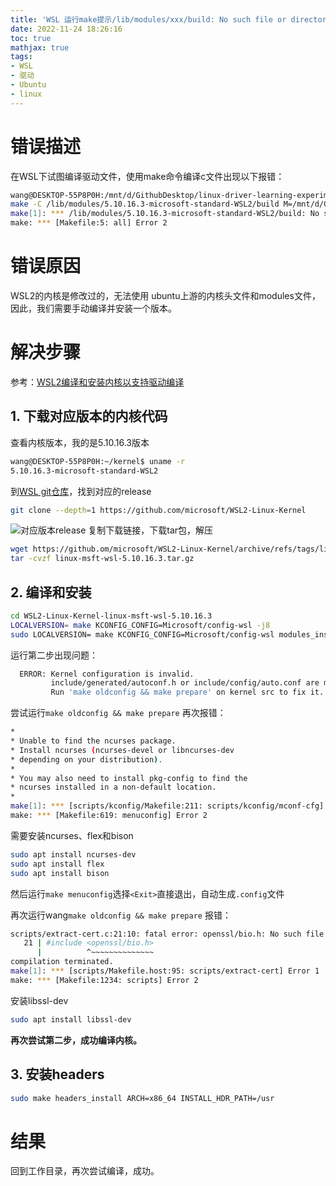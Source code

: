 ```yaml
---
title: 'WSL 运行make提示/lib/modules/xxx/build: No such file or directory. Stop.错误解决办法'
date: 2022-11-24 18:26:16
toc: true
mathjax: true
tags:
- WSL
- 驱动
- Ubuntu
- linux
---
```


# 错误描述
在WSL下试图编译驱动文件，使用make命令编译c文件出现以下报错：
```bash
wang@DESKTOP-55P8P0H:/mnt/d/GithubDesktop/linux-driver-learning-experiment/1.hello_driver$ make
make -C /lib/modules/5.10.16.3-microsoft-standard-WSL2/build M=/mnt/d/GithubDesktop/linux-driver-learning-experiment/1.hello_driver modules
make[1]: *** /lib/modules/5.10.16.3-microsoft-standard-WSL2/build: No such file or directory.  Stop.
make: *** [Makefile:5: all] Error 2
```
# 错误原因
WSL2的内核是修改过的，无法使用 ubuntu上游的内核头文件和modules文件，因此，我们需要手动编译并安装一个版本。


# 解决步骤
参考：[WSL2编译和安装内核以支持驱动编译](https://www.cnblogs.com/hartmon/p/15771731.html)
## 1. 下载对应版本的内核代码
查看内核版本，我的是5.10.16.3版本
```bash
wang@DESKTOP-55P8P0H:~/kernel$ uname -r
5.10.16.3-microsoft-standard-WSL2
```
到[WSL git仓库](https://github.com/microsoft/WSL2-Linux-Kerne)，找到对应的release
```bash
git clone --depth=1 https://github.com/microsoft/WSL2-Linux-Kernel
```
![对应版本release](https:/raw.githubusercontent.com/buttering/EasyBlogs/master/asset/pictures/aed2424a629ae84d5396aaf9d9093a34/13763bc1a0ce0270aeb3990ba6bea4c8.jpeg)
复制下载链接，下载tar包，解压
```bash
wget https://github.om/microsoft/WSL2-Linux-Kernel/archive/refs/tags/linux-msft-wsl-5.10.16.3.tar.gz
tar -cvzf linux-msft-wsl-5.10.16.3.tar.gz
```
## 2. 编译和安装
```bash
cd WSL2-Linux-Kernel-linux-msft-wsl-5.10.16.3
LOCALVERSION= make KCONFIG_CONFIG=Microsoft/config-wsl -j8
sudo LOCALVERSION= make KCONFIG_CONFIG=Microsoft/config-wsl modules_install -j8
```
运行第二步出现问题：
```bash
  ERROR: Kernel configuration is invalid.
         include/generated/autoconf.h or include/config/auto.conf are missing.
         Run 'make oldconfig && make prepare' on kernel src to fix it.
```
尝试运行```make oldconfig && make prepare```
再次报错：
```bash
*
* Unable to find the ncurses package.
* Install ncurses (ncurses-devel or libncurses-dev
* depending on your distribution).
*
* You may also need to install pkg-config to find the
* ncurses installed in a non-default location.
*
make[1]: *** [scripts/kconfig/Makefile:211: scripts/kconfig/mconf-cfg] Error 1
make: *** [Makefile:619: menuconfig] Error 2
```
需要安装ncurses、flex和bison
```bash
sudo apt install ncurses-dev
sudo apt install flex
sudo apt install bison
```
然后运行```make menuconfig```选择```<Exit>```直接退出，自动生成```.config```文件

再次运行wang```make oldconfig && make prepare```
报错：
```bash
scripts/extract-cert.c:21:10: fatal error: openssl/bio.h: No such file or directory
   21 | #include <openssl/bio.h>
      |          ^~~~~~~~~~~~~~~
compilation terminated.
make[1]: *** [scripts/Makefile.host:95: scripts/extract-cert] Error 1
make: *** [Makefile:1234: scripts] Error 2
```
安装libssl-dev
```bash
sudo apt install libssl-dev
```
**再次尝试第二步，成功编译内核。**
## 3. 安装headers
```bash
sudo make headers_install ARCH=x86_64 INSTALL_HDR_PATH=/usr
```
# 结果
回到工作目录，再次尝试编译，成功。